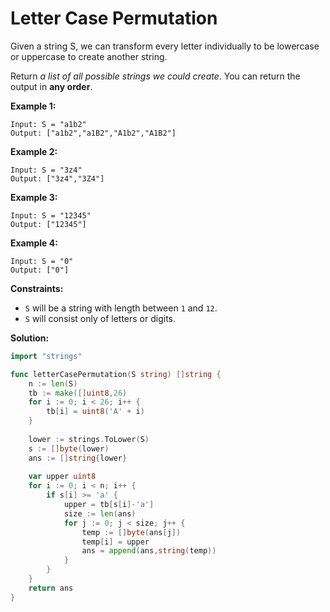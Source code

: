 # Letter Case Permutation

Given a string S, we can transform every letter individually to be lowercase or uppercase to create another string.

Return  _a list of all possible strings we could create_. You can return the output in  **any order**.

**Example 1:**

	Input: S = "a1b2"
	Output: ["a1b2","a1B2","A1b2","A1B2"]

**Example 2:**

	Input: S = "3z4"
	Output: ["3z4","3Z4"]

**Example 3:**

	Input: S = "12345"
	Output: ["12345"]

**Example 4:**

	Input: S = "0"
	Output: ["0"]

**Constraints:**

-   `S`  will be a string with length between  `1`  and  `12`.
-   `S`  will consist only of letters or digits.

**Solution:**

```go
import "strings"

func letterCasePermutation(S string) []string {
    n := len(S)
    tb := make([]uint8,26)
    for i := 0; i < 26; i++ {
        tb[i] = uint8('A' + i)
    }
    
    lower := strings.ToLower(S)
    s := []byte(lower)
    ans := []string{lower}
    
    var upper uint8
    for i := 0; i < n; i++ {
        if s[i] >= 'a' {
            upper = tb[s[i]-'a'] 
            size := len(ans)
            for j := 0; j < size; j++ {
                temp := []byte(ans[j])
                temp[i] = upper
                ans = append(ans,string(temp))
            }
        }
    }
    return ans
}
```